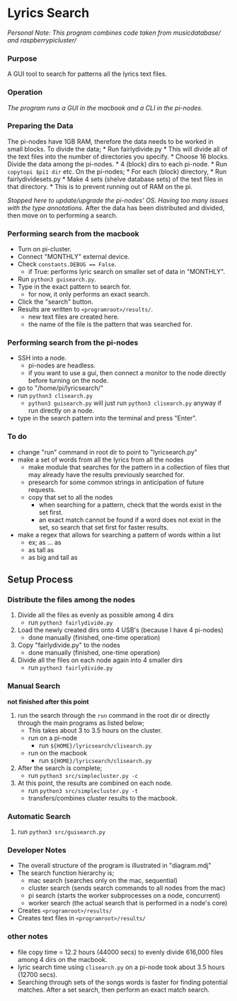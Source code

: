 # Lyrics Search
_Personal Note: This program combines code taken from musicdatabase/ and raspberrypicluster/_

### Purpose

A GUI tool to search for patterns all the lyrics text files.

### Operation

_The program runs a GUI in the macbook and a CLI in the pi-nodes._


### Preparing the Data
The pi-nodes have 1GB RAM, therefore the data needs to be worked in small blocks.
To divide the data;
    * Run fairlydivide.py
        * This will divide all of the text files into the number of directories you specify.
        * Choose 16 blocks.
Divide the data among the pi-nodes.
    * 4 (block) dirs to each pi-node.
    * Run `copytopi $pi1 dir` etc.
On the pi-nodes;
    * For each (block) directory,
        * Run fairlydividesets.py
        * Make 4 sets (shelve database sets) of the text files in that directory.
        * This is to prevent running out of RAM on the pi.

_Stopped here to update/upgrade the pi-nodes' OS. Having too many issues with the type annotations._
After the data has been distributed and divided, then move on to performing a search.


### Performing search from the macbook
* Turn on pi-cluster.
* Connect "MONTHLY" external device.
* Check `constants.DEBUG == False`.
    * if True: performs lyric search on smaller set of data in "MONTHLY".
* Run `python3 guisearch.py`.
* Type in the exact pattern to search for.
    * for now, it only performs an exact search.
* Click the "search" button.
* Results are written to `<programroot>/results/`.
    * new text files are created here.
    * the name of the file is the pattern that was searched for.

### Performing search from the pi-nodes
* SSH into a node.
    * pi-nodes are headless.
    * if you want to use a gui, then connect a monitor to the node directly before turning on the node.
* go to "/home/pi/lyricsearch/"
* run `python3 clisearch.py`
    * `python3 guisearch.py` will just run `python3 clisearch.py` anyway if run directly on a node.
* type in the search pattern into the terminal and press "Enter".

### To do
* change "run" command in root dir to point to "lyricsearch.py"
* make a set of words from all the lyrics from all the nodes
    * make module that searches for the pattern in a collection of files that may already have the results previously searched for.
    * presearch for some common strings in anticipation of future requests.
    * copy that set to all the nodes
      * when searching for a pattern, check that the words exist in the set first.
      * an exact match cannot be found if a word does not exist in the set, so search that set first for faster results.
* make a regex that allows for searching a pattern of words within a list
    * ex; as ... as
    * as tall as
    * as big and tall as

## Setup Process
### Distribute the files among the nodes
1. Divide all the files as evenly as possible among 4 dirs
    * run `python3 fairlydivide.py`
2. Load the newly created dirs onto 4 USB's (because I have 4 pi-nodes)
    * done manually (finished, one-time operation) 
3. Copy "fairlydivide.py" to the nodes
    * done manually (finished, one-time operation) 
4. Divide all the files on each node again into 4 smaller dirs
    * run `python3 fairlydivide.py`

### Manual Search 
__not finished after this point__
1. run the search through the `run` command in the root dir or directly through the main programs as listed below;
    * This takes about 3 to 3.5 hours on the cluster.
    * run on a pi-node
      * run `${HOME}/lyricsearch/clisearch.py`
    * run on the macbook
      * run `${HOME}/lyricsearch/clisearch.py`
2. After the search is complete;
    * run `python3 src/simplecluster.py -c`
3. At this point, the results are combined on each node.
    * run `python3 src/simplecluster.py -t`
    * transfers/combines cluster results to the macbook.

### Automatic Search
1. run `python3 src/guisearch.py`

### Developer Notes
* The overall structure of the program is illustrated in "diagram.mdj"
* The search function hierarchy is;
    * mac search      (searches only on the mac, sequential)
    * cluster search  (sends search commands to all nodes from the mac)
    * pi search       (starts the worker subprocesses on a node, concurrent)
    * worker search   (the actual search that is performed in a node's core)
* Creates `<programroot>/results/` 
* Creates text files in `<programroot>/results/`

### other notes
* file copy time =  12.2 hours (44000 secs) to evenly divide 616,000 files among 4 dirs on the macbook.
* lyric search time using `clisearch.py` on a pi-node took about 3.5 hours (12700 secs). 
* Searching through sets of the songs words is faster for finding potential matches. After a set search, then perform an exact match search.
